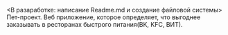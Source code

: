 <В разаработке: написание Readme.md и создание файловой системы>
Пет-проект.
Веб приложение, которое определяет, что выгоднее заказывать в ресторанах быстрого питания(BK, KFC, ВИТ).
